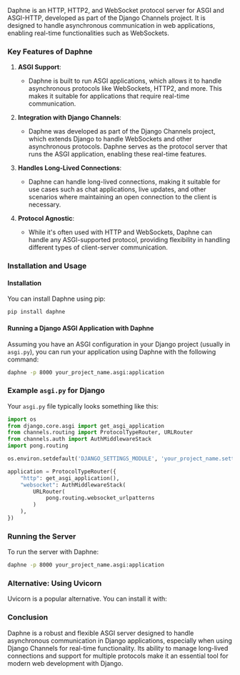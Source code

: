 Daphne is an HTTP, HTTP2, and WebSocket protocol server for ASGI and ASGI-HTTP, developed as part of the Django Channels project. It is designed to handle asynchronous communication in web applications, enabling real-time functionalities such as WebSockets.

### Key Features of Daphne

1. **ASGI Support**:

   - Daphne is built to run ASGI applications, which allows it to handle asynchronous protocols like WebSockets, HTTP2, and more. This makes it suitable for applications that require real-time communication.

2. **Integration with Django Channels**:

   - Daphne was developed as part of the Django Channels project, which extends Django to handle WebSockets and other asynchronous protocols. Daphne serves as the protocol server that runs the ASGI application, enabling these real-time features.

3. **Handles Long-Lived Connections**:

   - Daphne can handle long-lived connections, making it suitable for use cases such as chat applications, live updates, and other scenarios where maintaining an open connection to the client is necessary.

4. **Protocol Agnostic**:
   - While it's often used with HTTP and WebSockets, Daphne can handle any ASGI-supported protocol, providing flexibility in handling different types of client-server communication.

### Installation and Usage

#### Installation

You can install Daphne using pip:

```bash
pip install daphne
```

#### Running a Django ASGI Application with Daphne

Assuming you have an ASGI configuration in your Django project (usually in `asgi.py`), you can run your application using Daphne with the following command:

```bash
daphne -p 8000 your_project_name.asgi:application
```

### Example `asgi.py` for Django

Your `asgi.py` file typically looks something like this:

```python
import os
from django.core.asgi import get_asgi_application
from channels.routing import ProtocolTypeRouter, URLRouter
from channels.auth import AuthMiddlewareStack
import pong.routing

os.environ.setdefault('DJANGO_SETTINGS_MODULE', 'your_project_name.settings')

application = ProtocolTypeRouter({
    "http": get_asgi_application(),
    "websocket": AuthMiddlewareStack(
        URLRouter(
            pong.routing.websocket_urlpatterns
        )
    ),
})
```

### Running the Server

To run the server with Daphne:

```bash
daphne -p 8000 your_project_name.asgi:application
```

### Alternative: Using Uvicorn

Uvicorn is a popular alternative. You can install it with:

### Conclusion

Daphne is a robust and flexible ASGI server designed to handle asynchronous communication in Django applications, especially when using Django Channels for real-time functionality. Its ability to manage long-lived connections and support for multiple protocols make it an essential tool for modern web development with Django.
